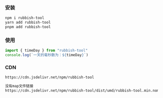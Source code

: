 ### 安装

```bash
npm i rubbish-tool
yarn add rubbish-tool
pnpm add rubbish-tool
```

### 使用
```js
import { timeDay } from "rubbish-tool"
console.log(`一天的毫秒数为：${timeDay}`)
```

### CDN
```html
https://cdn.jsdelivr.net/npm/rubbish-tool

没有map文件链接
https://cdn.jsdelivr.net/npm/rubbish-tool/dist/umd/rubbish-tool.min.nomap.js
```